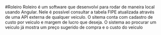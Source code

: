 #Roleiro
Roleiro é um software que desenvolvi para rodar de maneira local usando Angular. Nele é possível consultar a tabela FIPE atualizada através de uma API externa de qualquer veiculo. O sitema conta com cadastro de custo por veiculo e margem de lucro que deseja. O sistema ao procurar um veiculo já mostra um preço sugerido de compra e o custo do veiculo
